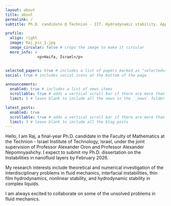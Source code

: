```yaml
---
layout: about
title: about
permalink: /
subtitle: Ph.D. candidate @ Technion - IIT. Hydrodynamic stability. Applied mathematics 

profile:
  align: right
  image: Raj_pic_1.jpg
  image_circular: false # crops the image to make it circular
  more_info: >
              <p>Haifa, Israel</p> 


selected_papers: true # includes a list of papers marked as "selected={true}"
social: true # includes social icons at the bottom of the page

announcements:
  enabled: true # includes a list of news items
  scrollable: true # adds a vertical scroll bar if there are more than 3 news items
  limit: 5 # leave blank to include all the news in the `_news` folder

latest_posts:
  enabled: true
  scrollable: true # adds a vertical scroll bar if there are more than 3 new posts items
  limit: 3 # leave blank to include all the blog posts
---
```


Hello, I am Raj, a final-year Ph.D. candidate in the Faculty of Mathematics at the Technion - Israel Institute of Technology, Israel, under the joint supervision of Professor Alexander Oron and Professor Alexander Nepomnyashchy.  I expect to submit my Ph.D. dissertation on the Instabilities in nanofluid layers by February 2026. 

My research interests include theoretical and numerical investigation of the interdisciplinary problems in fluid mechanics, interfacial instabilities, thin film hydrodynamics, nonlinear stability, and hydrodynamic stability in complex liquids. 

I am always excited to collaborate on some of the unsolved problems in fluid mechanics.

